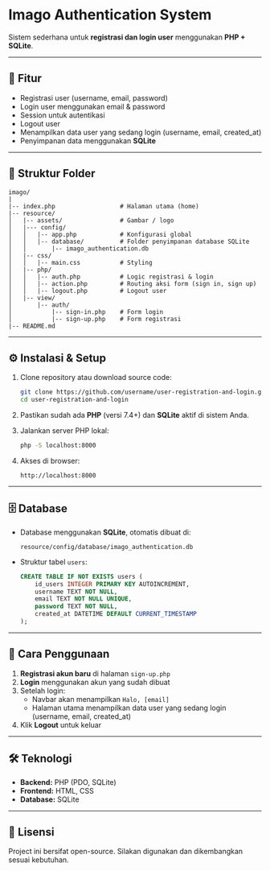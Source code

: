 # Imago Authentication System

Sistem sederhana untuk **registrasi dan login user** menggunakan **PHP + SQLite**.  

---

## 📌 Fitur

- Registrasi user (username, email, password)
- Login user menggunakan email & password
- Session untuk autentikasi
- Logout user
- Menampilkan data user yang sedang login (username, email, created_at)
- Penyimpanan data menggunakan **SQLite**

---

## 📂 Struktur Folder

```
imago/
|
|-- index.php                  # Halaman utama (home)
|-- resource/
│   |-- assets/                # Gambar / logo
│   |--- config/
│   │   |-- app.php            # Konfigurasi global
│   │   |-- database/          # Folder penyimpanan database SQLite
│   │       |-- imago_authentication.db
│   |-- css/
│   │   |-- main.css           # Styling 
│   |-- php/
│   │   |-- auth.php           # Logic registrasi & login
│   │   |-- action.php         # Routing aksi form (sign in, sign up)
│   │   |-- logout.php         # Logout user
│   |-- view/
│       |-- auth/
│           |-- sign-in.php    # Form login
│           |-- sign-up.php    # Form registrasi
|-- README.md
```

---

## ⚙️ Instalasi & Setup

1. Clone repository atau download source code:

   ```bash
   git clone https://github.com/username/user-registration-and-login.git
   cd user-registration-and-login
   ```

2. Pastikan sudah ada **PHP** (versi 7.4+) dan **SQLite** aktif di sistem Anda.

3. Jalankan server PHP lokal:

   ```bash
   php -S localhost:8000
   ```

4. Akses di browser:
   ```
   http://localhost:8000
   ```

---

## 🗄️ Database

- Database menggunakan **SQLite**, otomatis dibuat di:

  ```
  resource/config/database/imago_authentication.db
  ```

- Struktur tabel `users`:
  ```sql
  CREATE TABLE IF NOT EXISTS users (
      id_users INTEGER PRIMARY KEY AUTOINCREMENT,
      username TEXT NOT NULL,
      email TEXT NOT NULL UNIQUE,
      password TEXT NOT NULL,
      created_at DATETIME DEFAULT CURRENT_TIMESTAMP
  );
  ```

---

## 🚀 Cara Penggunaan

1. **Registrasi akun baru** di halaman `sign-up.php`
2. **Login** menggunakan akun yang sudah dibuat
3. Setelah login:
   - Navbar akan menampilkan `Halo, [email]`
   - Halaman utama menampilkan data user yang sedang login (username, email, created_at)
4. Klik **Logout** untuk keluar

---

## 🛠️ Teknologi

- **Backend:** PHP (PDO, SQLite)
- **Frontend:** HTML, CSS
- **Database:** SQLite

---

## 📄 Lisensi

Project ini bersifat open-source. Silakan digunakan dan dikembangkan sesuai kebutuhan.
